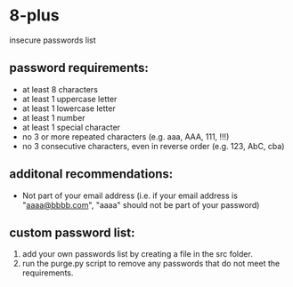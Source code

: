 # 8-plus
insecure passwords list

## password requirements:
- at least 8 characters
- at least 1 uppercase letter
- at least 1 lowercase letter
- at least 1 number
- at least 1 special character
- no 3 or more repeated characters (e.g. aaa, AAA, 111, !!!)
- no 3 consecutive characters, even in reverse order (e.g. 123, AbC, cba)

## additonal recommendations:
- Not part of your email address (i.e. if your email address is "aaaa@bbbb.com", "aaaa" should not be part of your password)

## custom password list:
1. add your own passwords list by creating a file in the src folder.
2. run the purge.py script to remove any passwords that do not meet the requirements.